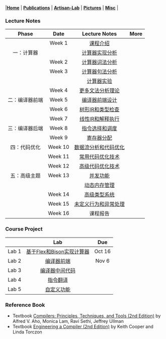 |[<b>Home</b>](https://hxuhack.github.io/) | [<b>Publications</b>](../publication/list) | [<b>Artisan-Lab</b>](../lab/page) | [<b>Pictures</b>](../photo/page) | [<b>Misc</b>](../misc/list) |

### Lecture Notes

| Phase | Date |Lecture Notes | More |
|:---------:|:---------:|:------------------:|:----------------------------------:|
| | Week 1    |[课程介绍](compiler/Lecture1-课程介绍.pdf) | |
|  一：计算器 |           |[计算器实现分析](compiler/Lecture2.1-计算器实现分析.pdf) | |
| | Week 2    |[计算器词法分析](compiler/Lecture2.2-计算器词法分析.pdf) | |
| | Week 3    |[计算器句法分析](compiler/Lecture2.3-计算器句式分析.pdf) | |
| |           |[计算器实验](compiler/Lecture2.4-计算器实验.pdf) | |
| | Week 4    |[更多文法分析理论](compiler/Lecture2.5-更多语法分析.pdf) | |
| 二：编译器前端 | Week 5 |[编译器前端设计](compiler/Lecture3.1-编译器前端.pdf) | |
| | Week 6    |[树形IR和类型检查](compiler/Lecture3.2-树形IR和类型检查.pdf) | |
| | Week 7    |[线性IR和解释执行](compiler/Lecture3.3-线性IR和解释执行.pdf) | |
| 三：编译器后端 | Week 8 | [指令选择和调度](compiler/Lecture4.1-指令选择和调度.pdf) | |
| | Week 9   | [寄存器分配](compiler/Lecture4.2-寄存器分配.pdf) | |
| 四：代码优化 | Week 10 | [数据流分析和代码优化](compiler/Lecture5.1-数据流分析和代码优化.pdf) | |
| | Week 11 | [常用代码优化技术](compiler/Lecture5.2-常用代码优化技术.pdf)| |
| | Week 12 | [高级代码优化技术](compiler/Lecture5.3-高级代码优化技术.pdf) | |
| 五：高级主题 | Week 13 | [并发功能](compiler/Lecture6.1-并发功能.pdf) | |
|  |   | [动态内存管理](compiler/Lecture6.2-动态内存管理.pdf) | |
| | Week 14 | [高级类型系统](compiler/Lecture6.3-高级类型系统.pdf) | |
| | Week 15 | [未定义行为和异常处理](compiler/Lecture6.4-未定义行为和异常处理.pdf) | |
| | Week 16 | 课程报告 | |

### Course Project

|           | Lab | Due |
|:---------:|:------------------:|:----------------------------------:|
| Lab 1    |[基于Flex和Bison实现计算器](compiler/lab1.zip) | Oct 16  |
| Lab 2    |[编译器前端](compiler/lab2.zip) | Nov 6 |
| Lab 3    |[编译器中间代码](compiler/lab3.zip) | |
| Lab 4    |[指令翻译](compiler/lab4.zip) | |
| Lab 5    |[自定义功能](compiler/lab5.zip) | |


### Reference Book
- Textbook [Compilers: Principles, Techniques, and Tools (2nd Edition)](https://suif.stanford.edu/dragonbook/) by Alfred V. Aho, Monica Lam, Ravi Sethi, Jeffrey Ullman
- Textbook [Engineering a Compiler (2nd Edition)](https://dl.acm.org/doi/pdf/10.5555/2737838) by Keith Cooper and Linda Torczon

